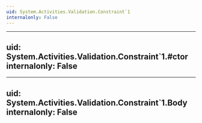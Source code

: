 ```yaml
---
uid: System.Activities.Validation.Constraint`1
internalonly: False
---
```


---
uid: System.Activities.Validation.Constraint`1.#ctor
internalonly: False
---

---
uid: System.Activities.Validation.Constraint`1.Body
internalonly: False
---
